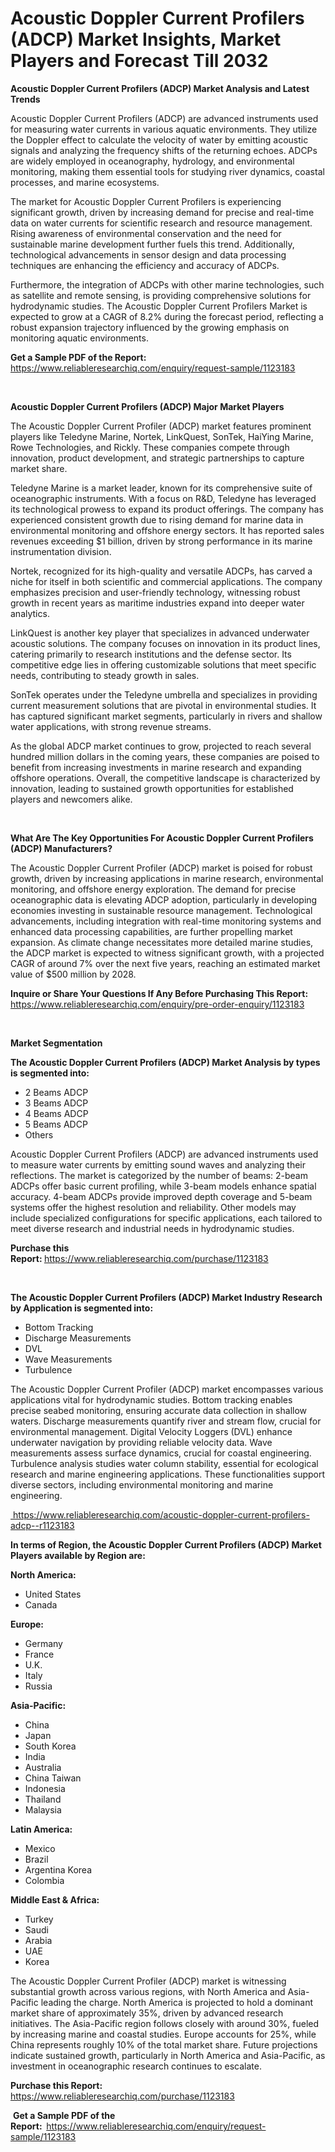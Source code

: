 <p><h1>Acoustic Doppler Current Profilers (ADCP) Market Insights, Market Players and Forecast Till 2032</h1></p><p><strong>Acoustic Doppler Current Profilers (ADCP) Market Analysis and Latest Trends</strong></p>
<p><p>Acoustic Doppler Current Profilers (ADCP) are advanced instruments used for measuring water currents in various aquatic environments. They utilize the Doppler effect to calculate the velocity of water by emitting acoustic signals and analyzing the frequency shifts of the returning echoes. ADCPs are widely employed in oceanography, hydrology, and environmental monitoring, making them essential tools for studying river dynamics, coastal processes, and marine ecosystems.</p><p>The market for Acoustic Doppler Current Profilers is experiencing significant growth, driven by increasing demand for precise and real-time data on water currents for scientific research and resource management. Rising awareness of environmental conservation and the need for sustainable marine development further fuels this trend. Additionally, technological advancements in sensor design and data processing techniques are enhancing the efficiency and accuracy of ADCPs.</p><p>Furthermore, the integration of ADCPs with other marine technologies, such as satellite and remote sensing, is providing comprehensive solutions for hydrodynamic studies. The Acoustic Doppler Current Profilers Market is expected to grow at a CAGR of 8.2% during the forecast period, reflecting a robust expansion trajectory influenced by the growing emphasis on monitoring aquatic environments.</p></p>
<p><strong>Get a Sample PDF of the Report:&nbsp;</strong> <a href="https://www.reliableresearchiq.com/enquiry/request-sample/1123183?utm_campaign=3103&utm_medium=2&utm_source=Github&utm_content=ia&utm_term=12042025&utm_id=acoustic-doppler-current-profilers-adcp">https://www.reliableresearchiq.com/enquiry/request-sample/1123183</a></p>
<p>&nbsp;</p>
<p><strong>Acoustic Doppler Current Profilers (ADCP) Major Market Players</strong></p>
<p><p>The Acoustic Doppler Current Profiler (ADCP) market features prominent players like Teledyne Marine, Nortek, LinkQuest, SonTek, HaiYing Marine, Rowe Technologies, and Rickly. These companies compete through innovation, product development, and strategic partnerships to capture market share.</p><p>Teledyne Marine is a market leader, known for its comprehensive suite of oceanographic instruments. With a focus on R&D, Teledyne has leveraged its technological prowess to expand its product offerings. The company has experienced consistent growth due to rising demand for marine data in environmental monitoring and offshore energy sectors. It has reported sales revenues exceeding $1 billion, driven by strong performance in its marine instrumentation division.</p><p>Nortek, recognized for its high-quality and versatile ADCPs, has carved a niche for itself in both scientific and commercial applications. The company emphasizes precision and user-friendly technology, witnessing robust growth in recent years as maritime industries expand into deeper water analytics.</p><p>LinkQuest is another key player that specializes in advanced underwater acoustic solutions. The company focuses on innovation in its product lines, catering primarily to research institutions and the defense sector. Its competitive edge lies in offering customizable solutions that meet specific needs, contributing to steady growth in sales.</p><p>SonTek operates under the Teledyne umbrella and specializes in providing current measurement solutions that are pivotal in environmental studies. It has captured significant market segments, particularly in rivers and shallow water applications, with strong revenue streams.</p><p>As the global ADCP market continues to grow, projected to reach several hundred million dollars in the coming years, these companies are poised to benefit from increasing investments in marine research and expanding offshore operations. Overall, the competitive landscape is characterized by innovation, leading to sustained growth opportunities for established players and newcomers alike.</p></p>
<p>&nbsp;</p>
<p><strong>What Are The Key Opportunities For Acoustic Doppler Current Profilers (ADCP) Manufacturers?</strong></p>
<p><p>The Acoustic Doppler Current Profiler (ADCP) market is poised for robust growth, driven by increasing applications in marine research, environmental monitoring, and offshore energy exploration. The demand for precise oceanographic data is elevating ADCP adoption, particularly in developing economies investing in sustainable resource management. Technological advancements, including integration with real-time monitoring systems and enhanced data processing capabilities, are further propelling market expansion. As climate change necessitates more detailed marine studies, the ADCP market is expected to witness significant growth, with a projected CAGR of around 7% over the next five years, reaching an estimated market value of $500 million by 2028.</p></p>
<p><strong>Inquire or Share Your Questions If Any Before Purchasing This Report:</strong> <a href="https://www.reliableresearchiq.com/enquiry/pre-order-enquiry/1123183?utm_campaign=3103&utm_medium=2&utm_source=Github&utm_content=ia&utm_term=12042025&utm_id=acoustic-doppler-current-profilers-adcp">https://www.reliableresearchiq.com/enquiry/pre-order-enquiry/1123183</a></p>
<p>&nbsp;</p>
<p><strong>Market Segmentation</strong></p>
<p><strong>The Acoustic Doppler Current Profilers (ADCP) Market Analysis by types is segmented into:</strong></p>
<p><ul><li>2 Beams ADCP</li><li>3 Beams ADCP</li><li>4 Beams ADCP</li><li>5 Beams ADCP</li><li>Others</li></ul></p>
<p><p>Acoustic Doppler Current Profilers (ADCP) are advanced instruments used to measure water currents by emitting sound waves and analyzing their reflections. The market is categorized by the number of beams: 2-beam ADCPs offer basic current profiling, while 3-beam models enhance spatial accuracy. 4-beam ADCPs provide improved depth coverage and 5-beam systems offer the highest resolution and reliability. Other models may include specialized configurations for specific applications, each tailored to meet diverse research and industrial needs in hydrodynamic studies.</p></p>
<p><strong>Purchase this Report:&nbsp;</strong><a href="https://www.reliableresearchiq.com/purchase/1123183?utm_campaign=3103&utm_medium=2&utm_source=Github&utm_content=ia&utm_term=12042025&utm_id=acoustic-doppler-current-profilers-adcp">https://www.reliableresearchiq.com/purchase/1123183</a></p>
<p>&nbsp;</p>
<p><strong>The Acoustic Doppler Current Profilers (ADCP) Market Industry Research by Application is segmented into:</strong></p>
<p><ul><li>Bottom Tracking</li><li>Discharge Measurements</li><li>DVL</li><li>Wave Measurements</li><li>Turbulence</li></ul></p>
<p><p>The Acoustic Doppler Current Profiler (ADCP) market encompasses various applications vital for hydrodynamic studies. Bottom tracking enables precise seabed monitoring, ensuring accurate data collection in shallow waters. Discharge measurements quantify river and stream flow, crucial for environmental management. Digital Velocity Loggers (DVL) enhance underwater navigation by providing reliable velocity data. Wave measurements assess surface dynamics, crucial for coastal engineering. Turbulence analysis studies water column stability, essential for ecological research and marine engineering applications. These functionalities support diverse sectors, including environmental monitoring and marine engineering.</p></p>
<p><a href="https://www.reliableresearchiq.com/acoustic-doppler-current-profilers-adcp--r1123183?utm_campaign=3103&utm_medium=2&utm_source=Github&utm_content=ia&utm_term=12042025&utm_id=acoustic-doppler-current-profilers-adcp">&nbsp;https://www.reliableresearchiq.com/acoustic-doppler-current-profilers-adcp--r1123183</a></p>
<p><strong>In terms of Region, the Acoustic Doppler Current Profilers (ADCP) Market Players available by Region are:</strong></p>
<p>
    <p> <strong> North America: </strong>
        <ul>
            <li>United States</li>
            <li>Canada</li>
        </ul>
        </p> 
    <p> <strong> Europe: </strong>
        <ul>
            <li>Germany</li>
            <li>France</li>
            <li>U.K.</li>
            <li>Italy</li>
            <li>Russia</li>
        </ul>
        </p> 
    <p> <strong> Asia-Pacific: </strong>
        <ul>
            <li>China</li>
            <li>Japan</li>
            <li>South Korea</li>
            <li>India</li>
            <li>Australia</li>
            <li>China Taiwan</li>
            <li>Indonesia</li>
            <li>Thailand</li>
            <li>Malaysia</li>
        </ul>
        </p> 
    <p> <strong> Latin America: </strong>
        <ul>
            <li>Mexico</li>
            <li>Brazil</li>
            <li>Argentina Korea</li>
            <li>Colombia</li>
        </ul>
        </p> 
    <p> <strong> Middle East & Africa: </strong>
        <ul>
            <li>Turkey</li>
            <li>Saudi</li>
            <li>Arabia</li>
            <li>UAE</li>
            <li>Korea</li>
        </ul>
    </p>
    </p>
<p><p>The Acoustic Doppler Current Profiler (ADCP) market is witnessing substantial growth across various regions, with North America and Asia-Pacific leading the charge. North America is projected to hold a dominant market share of approximately 35%, driven by advanced research initiatives. The Asia-Pacific region follows closely with around 30%, fueled by increasing marine and coastal studies. Europe accounts for 25%, while China represents roughly 10% of the total market share. Future projections indicate sustained growth, particularly in North America and Asia-Pacific, as investment in oceanographic research continues to escalate.</p></p>
<p><strong>Purchase this Report: </strong><a href="https://www.reliableresearchiq.com/purchase/1123183?utm_campaign=3103&utm_medium=2&utm_source=Github&utm_content=ia&utm_term=12042025&utm_id=acoustic-doppler-current-profilers-adcp">https://www.reliableresearchiq.com/purchase/1123183</a></p>
<p>&nbsp;<strong>Get a Sample PDF of the Report:&nbsp;&nbsp;</strong><a href="https://www.reliableresearchiq.com/enquiry/request-sample/1123183?utm_campaign=3103&utm_medium=2&utm_source=Github&utm_content=ia&utm_term=12042025&utm_id=acoustic-doppler-current-profilers-adcp">https://www.reliableresearchiq.com/enquiry/request-sample/1123183</a></p>
<p><strong></strong></p>
<p><p></p><p></p><p></p></p>